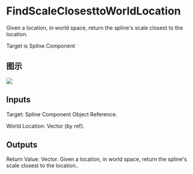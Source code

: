 # FindScaleClosesttoWorldLocation

Given a location, in world space, return the spline's scale closest to the location.

Target is Spline Component

## 图示

![]($-20221218-21001680.png)

## Inputs

Target: Spline Component Object Reference.

World Location: Vector (by ref).  

## Outputs

Return Value: Vector. Given a location, in world space, return the spline's scale closest to the location..

